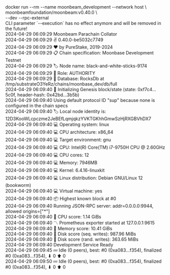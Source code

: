 <div id="termynal" data-termynal>
  <span data-ty="input"><span class="file-path"></span>docker run --rm --name moonbeam_development --network host \
    <br> moonbeamfoundation/moonbeam:v0.40.0 \
    <br> --dev --rpc-external
  </span>
  <br>
  <span data-ty>CLI parameter `--execution` has no effect anymore and will be removed in the future!
    <br> 2024-04-29 06:09:29 Moonbeam Parachain Collator
    <br> 2024-04-29 06:09:29 ✌️  0.40.0-be5032c7749
    <br> 2024-04-29 06:09:29 ❤️  by PureStake, 2019-2024
    <br> 2024-04-29 06:09:29 📋 Chain specification: Moonbase Development Testnet
    <br> 2024-04-29 06:09:29 🏷  Node name: black-and-white-sticks-9174
    <br> 2024-04-29 06:09:29 👤 Role: AUTHORITY
    <br> 2024-04-29 06:09:29 💾 Database: RocksDb at /tmp/substrateO3YeRz/chains/moonbase_dev/db/full
    <br> 2024-04-29 06:09:40 🔨 Initializing Genesis block/state (state: 0xf7c4…5c0f, header-hash: 0x42bd…3b5b)
    <br> 2024-04-29 06:09:40 Using default protocol ID "sup" because none is configured in the chain specs
    <br> 2024-04-29 06:09:40 🏷  Local node identity is: 12D3KooWLcpczme2JeBEfLqmjqkzYVKTGKhhGmwSzHjRXGBVhDX7
    <br> 2024-04-29 06:09:40 💻 Operating system: linux
    <br> 2024-04-29 06:09:40 💻 CPU architecture: x86_64
    <br> 2024-04-29 06:09:40 💻 Target environment: gnu
    <br> 2024-04-29 06:09:40 💻 CPU: Intel(R) Core(TM) i7-9750H CPU @ 2.60GHz
    <br> 2024-04-29 06:09:40 💻 CPU cores: 12
    <br> 2024-04-29 06:09:40 💻 Memory: 7946MB
    <br> 2024-04-29 06:09:40 💻 Kernel: 6.4.16-linuxkit
    <br> 2024-04-29 06:09:40 💻 Linux distribution: Debian GNU/Linux 12 (bookworm)
    <br> 2024-04-29 06:09:40 💻 Virtual machine: yes
    <br> 2024-04-29 06:09:40 📦 Highest known block at #0
    <br> 2024-04-29 06:09:40 Running JSON-RPC server: addr=0.0.0.0:9944, allowed origins=["*"]
    <br> 2024-04-29 06:09:40 🏁 CPU score: 1.14 GiBs
    <br> 2024-04-29 06:09:40 〽️ Prometheus exporter started at 127.0.0.1:9615
    <br> 2024-04-29 06:09:40 🏁 Memory score: 10.41 GiBs
    <br> 2024-04-29 06:09:40 🏁 Disk score (seq. writes): 987.96 MiBs
    <br> 2024-04-29 06:09:40 🏁 Disk score (rand. writes): 363.65 MiBs
    <br> 2024-04-29 06:09:40 Development Service Ready
    <br> 2024-04-29 06:09:45 💤 Idle (0 peers), best: #0 (0xa083…f354), finalized #0 (0xa083…f354), ⬇ 0 ⬆ 0
    <br> 2024-04-29 06:09:50 💤 Idle (0 peers), best: #0 (0xa083…f354), finalized #0 (0xa083…f354), ⬇ 0 ⬆ 0
  </span>
</div>
